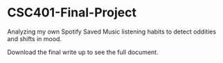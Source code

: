# CSC401-Final-Project
Analyzing my own Spotify Saved Music listening habits to detect oddities and shifts in mood.

Download the final write up to see the full document.
